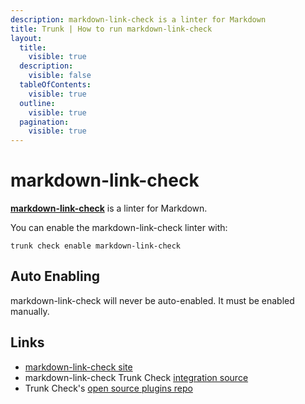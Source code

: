 ```yaml
---
description: markdown-link-check is a linter for Markdown
title: Trunk | How to run markdown-link-check
layout:
  title:
    visible: true
  description:
    visible: false
  tableOfContents:
    visible: true
  outline:
    visible: true
  pagination:
    visible: true
---
```


# markdown-link-check

[**markdown-link-check**](https://github.com/tcort/markdown-link-check#readme) is a linter for Markdown.

You can enable the markdown-link-check linter with:

```shell
trunk check enable markdown-link-check
```

## Auto Enabling

markdown-link-check will never be auto-enabled. It must be enabled manually.





## Links

- [markdown-link-check site](https://github.com/tcort/markdown-link-check#readme)
- markdown-link-check Trunk Check [integration source](https://github.com/trunk-io/plugins/tree/main/linters/markdown-link-check)
- Trunk Check's [open source plugins repo](https://github.com/trunk-io/plugins/tree/main)
